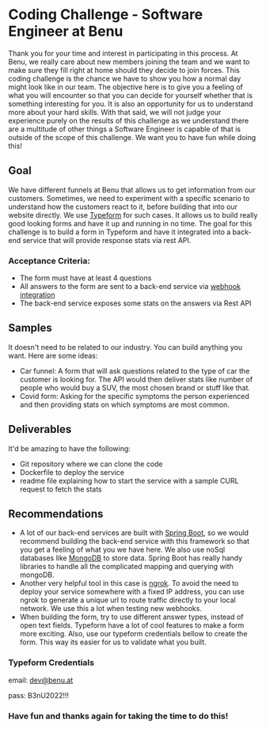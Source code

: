 # Coding Challenge - Software Engineer at Benu

Thank you for your time and interest in participating in this process. At Benu, we really care about new members joining the team and we want to make sure they fill right at home should they decide to join forces. This coding challenge is the chance we have to show you how a normal day might look like in our team. The objective here is to give you a feeling of what you will encounter so that you can decide for yourself whether that is something interesting for you. It is also an opportunity for us to understand more about your hard skills. With that said, we will not judge your experience purely on the results of this challenge as we understand there are a multitude of other things a Software Engineer is capable of that is outside of the scope of this challenge. We want you to have fun while doing this!

## Goal
We have different funnels at Benu that allows us to get information from our customers. Sometimes, we need to experiment with a specific scenario to understand how the customers react to it, before building that into our website directly. We use [Typeform](https://www.typeform.com/) for such cases. It allows us to build really good looking forms and have it up and running in no time. The goal for this challenge is to build a form in Typeform and have it integrated into a back-end service that will provide response stats via rest API. 

### Acceptance Criteria:
 - The form must have at least 4 questions
 - All answers to the form are sent to a back-end service via [webhook integration](https://developer.typeform.com/webhooks/)
 - The back-end service exposes some stats on the answers via Rest API

## Samples
It doesn't need to be related to our industry. You can build anything you want. Here are some ideas:
 - Car funnel: A form that will ask questions related to the type of car the customer is looking for. The API would then deliver stats like number of people who would buy a SUV, the most chosen brand or stuff like that.
 - Covid form: Asking for the specific symptoms the person experienced and then providing stats on which symptoms are most common. 

## Deliverables
It'd be amazing to have the following:
- Git repository where we can clone the code
- Dockerfile to deploy the service
- readme file explaining how to start the service with a sample CURL request to fetch the stats


## Recommendations
 - A lot of our back-end services are built with [Spring Boot](https://spring.io/projects/spring-boot), so we would recommend building the back-end service with this framework so that you get a feeling of what you we have here.
We also use noSql databases like [MongoDB](https://www.mongodb.com/) to store data. Spring Boot has really handy libraries to handle all the complicated mapping and querying with mongoDB.
 - Another very helpful tool in this case is [ngrok](https://ngrok.com/). To avoid the need to deploy your service somewhere with a fixed IP address, you can use ngrok to generate a unique url to route traffic directly to your local network. We use this a lot when testing new webhooks.
 - When building the form, try to use different answer types, instead of open text fields. Typeform have a lot of cool features to make a form more exciting. Also, use our typeform credentials bellow to create the form. This way its easier for us to validate what you built.

### Typeform Credentials
email: dev@benu.at

pass: B3nU2022!!!

### Have fun and thanks again for taking the time to do this!
